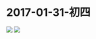 # 2017-01-31-初四
![](https://bilicover2017.github.io/Android/2017-01-31.jpg)
![](https://bilicover2017.github.io/PC/2017-01-31.jpg)